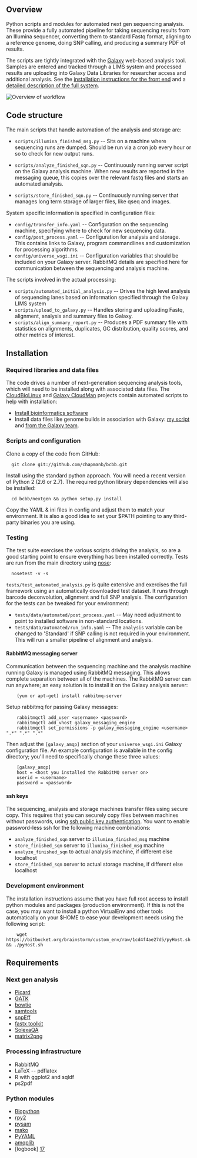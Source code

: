 ## Overview

Python scripts and modules for automated next gen sequencing analysis.
These provide a fully automated pipeline for taking sequencing results
from an Illumina sequencer, converting them to standard Fastq format,
aligning to a reference genome, doing SNP calling, and producing a
summary PDF of results.

The scripts are tightly integrated with the [Galaxy][o1]
web-based analysis tool. Samples are entered and tracked through a LIMS
system and processed results are uploading into Galaxy Data Libraries for
researcher access and additional analysis. See the
[installation instructions for the front end][o2] and a
[detailed description of the full system][o3].

![Overview of workflow][o4]

[o1]: http://galaxy.psu.edu/
[o2]: https://bitbucket.org/galaxy/galaxy-central/wiki/LIMS/nglims
[o3]: http://bcbio.wordpress.com/2011/01/11/next-generation-sequencing-information-management-and-analysis-system-for-galaxy/
[o4]: http://chapmanb.github.com/bcbb/nglims_organization.png

## Code structure

The main scripts that handle automation of the analysis and storage
are:

* `scripts/illumina_finished_msg.py` -- Sits on a machine where sequencing
  runs are dumped. Should be run via a cron job every hour or so to
  check for new output runs.

* `scripts/analyze_finished_sqn.py` -- Continuously running server script on
  the Galaxy analysis machine. When new results are reported in the messaging queue,
  this copies over the relevant fastq files and starts an automated
  analysis.

* `scripts/store_finished_sqn.py` -- Continuously running server that
  manages long term storage of larger files, like qseq and images.

System specific information is specified in configuration files:

* `config/transfer_info.yaml` -- Configuration on the sequencing
  machine, specifying where to check for new sequencing data.
* `config/post_process.yaml` -- Configuration for analysis and
  storage. This contains links to Galaxy, program commandlines and
  customization for processing algorithms.
* `config/universe_wsgi.ini` -- Configuration variables that should be
  included on your Galaxy server. RabbitMQ details are specified here
  for communication between the sequencing and analysis machine.

The scripts involved in the actual processing:

* `scripts/automated_initial_analysis.py` -- Drives the high level analysis of
  sequencing lanes based on information specified through the Galaxy LIMS system
* `scripts/upload_to_galaxy.py` -- Handles storing and uploading Fastq,
  alignment, analysis and summary files to Galaxy.
* `scripts/align_summary_report.py` -- Produces a PDF summary file with
  statistics on alignments, duplicates, GC distribution, quality scores,
  and other metrics of interest.

## Installation

### Required libraries and data files

The code drives a number of next-generation sequencing analysis tools,
which will need to be installed along with associated data files. The
[CloudBioLinux][i2] and [Galaxy CloudMan][i3] projects contain
automated scripts to help with installation:

* [Install bioinformatics software][i4]
* Install data files like genome builds in association with
  Galaxy: [my script][i5] and [from the Galaxy team][i6].

### Scripts and configuration

Clone a copy of the code from GitHub:

      git clone git://github.com/chapmanb/bcbb.git

Install using the standard python approach. You will need a recent
version of Python 2 (2.6 or 2.7). The required python library
dependencies will also be installed:

      cd bcbb/nextgen && python setup.py install

Copy the YAML & ini files in config and adjust them to match your
environment. It is also a good idea to set your $PATH pointing to
any third-party binaries you are using.

### Testing

The test suite exercises the various scripts driving the analysis, so
are a good starting point to ensure everything has been installed
correctly. Tests are run from the main directory using [nose][i7]:

      nosetest -v -s

`tests/test_automated_analysis.py` is quite extensive and exercises
the full framework using an automatically downloaded test dataset. It
runs through barcode deconvolution, alignment and full SNP
analysis. The configuration for the tests can be tweaked for your
environment:

* `tests/data/automated/post_process.yaml` -- May need adjustment to
  point to installed software in non-standard locations.
* `tests/data/automated/run_info.yaml` -- The `analysis` variable
  can be changed to 'Standard' if SNP calling is not required in your
  environment. This will run a smaller pipeline of alignment and analysis.

#### RabbitMQ messaging server

Communication between the sequencing machine and the analysis machine
running Galaxy is managed using RabbitMQ messaging. This allows
complete separation between all of the machines. The RabbitMQ server
can run anywhere; an easy solution is to install it on the Galaxy
analysis server:

        (yum or apt-get) install rabbitmq-server

Setup rabbitmq for passing Galaxy messages:

        rabbitmqctl add_user <username> <password>
        rabbitmqctl add_vhost galaxy_messaging_engine
        rabbitmqctl set_permissions -p galaxy_messaging_engine <username> ".*" ".*" ".*"

Then adjust the `[galaxy_amqp]` section of your `universe_wsgi.ini`
Galaxy configuration file. An example configuration is available in
the config directory; you'll need to specifically change these three
values:

        [galaxy_amqp]
        host = <host you installed the RabbitMQ server on>
        userid = <username>
        password = <password>

#### ssh keys

The sequencing, analysis and storage machines transfer files using
secure copy. This requires that you can securely copy files between
machines without passwords, using [ssh public key authentication][i1].
You want to enable password-less ssh for the following machine
combinations:

* `analyze_finished_sqn` server to `illumina_finished_msg` machine
* `store_finished_sqn` server to `illumina_finished_msg` machine
* `analyze_finished_sqn` to actual analysis machine, if different else
  localhost
* `store_finished_sqn` server to actual storage machine, if different
  else localhost

### Development environment

The installation instructions assume that you have full root access to install
python modules and packages (production environment). If this is not the case,
you may want to install a python VirtualEnv and other tools automatically on your $HOME
to ease your development needs using the following script:

        wget https://bitbucket.org/brainstorm/custom_env/raw/1cd4f4ae27d5/pyHost.sh && ./pyHost.sh

[i1]: http://macnugget.org/projects/publickeys/
[i2]: http://cloudbiolinux.com
[i3]: http://www.biomedcentral.com/1471-2105/11/S12/S4
[i4]: https://github.com/chapmanb/bcbb/blob/master/ec2/biolinux/fabfile.py
[i5]: https://github.com/chapmanb/bcbb/blob/master/ec2/biolinux/data_fabfile.py
[i6]: https://bitbucket.org/afgane/mi-deployment/src
[i7]: http://somethingaboutorange.com/mrl/projects/nose/

## Requirements

### Next gen analysis

* [Picard][3]
* [GATK][4]
* [bowtie][5]
* [samtools][7]
* [snpEff][16]
* [fastx toolkit][6]
* [SolexaQA][6b]
* [matrix2png][6c]

[3]: http://picard.sourceforge.net/
[4]: http://www.broadinstitute.org/gsa/wiki/index.php/The_Genome_Analysis_Toolkit
[5]: http://bowtie-bio.sourceforge.net/
[6]: http://hannonlab.cshl.edu/fastx_toolkit/
[6b]: http://solexaqa.sourceforge.net/
[6c]: http://www.bioinformatics.ubc.ca/matrix2png/
[7]: http://samtools.sourceforge.net/
[16]: http://sourceforge.net/projects/snpeff/

### Processing infrastructure

* RabbitMQ
* LaTeX -- pdflatex
* R with ggplot2 and sqldf
* ps2pdf

### Python modules

* [Biopython][10]
* [rpy2][11]
* [pysam][12]
* [mako][13]
* [PyYAML][14]
* [amqplib][15]
* [logbook] [17]

[10]: http://biopython.org
[11]: http://rpy.sourceforge.net/rpy2.html
[12]: http://code.google.com/p/pysam/
[13]: http://www.makotemplates.org/
[14]: http://pyyaml.org/
[15]: http://code.google.com/p/py-amqplib
[17]: http://packages.python.org/Logbook
